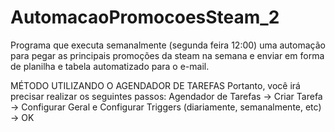 # AutomacaoPromocoesSteam_2
Programa que executa semanalmente (segunda feira 12:00) uma automação para pegar as principais promoções da steam na semana e enviar em forma de planilha e tabela automatizado para o e-mail.

MÉTODO UTILIZANDO O AGENDADOR DE TAREFAS
Portanto, você irá precisar realizar os seguintes passos:
Agendador de Tarefas -> Criar Tarefa -> Configurar Geral e Configurar Triggers (diariamente, semanalmente, etc) -> OK

